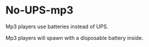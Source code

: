 # No-UPS-mp3
Mp3 players use batteries instead of UPS.

Mp3 players will spawn with a disposable battery inside.
